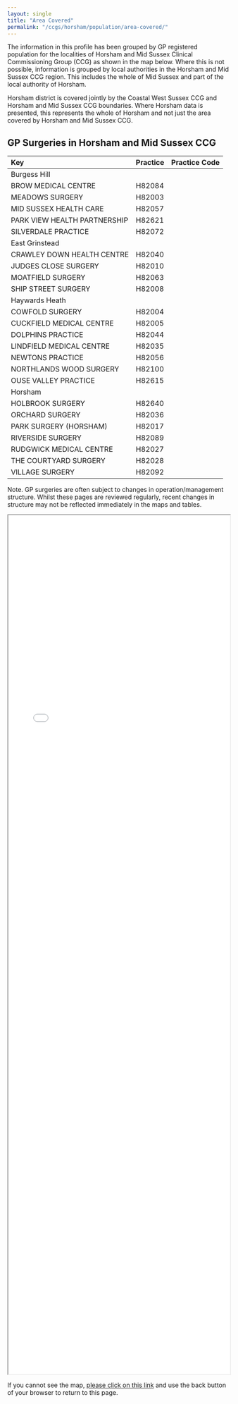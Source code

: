 ```yaml
---
layout: single
title: "Area Covered"
permalink: "/ccgs/horsham/population/area-covered/"
---
```

The information in this profile has been grouped by GP registered population for the localities of Horsham and Mid Sussex Clinical Commissioning Group (CCG) as shown in the map below. Where this is not possible, information is grouped by local authorities in the Horsham and Mid Sussex CCG region. This includes the whole of Mid Sussex and part of the local authority of Horsham.<br />

Horsham district is covered jointly by the Coastal West Sussex CCG and Horsham and Mid Sussex CCG boundaries. Where Horsham data is presented, this represents the whole of Horsham and not just the area covered by Horsham and Mid Sussex CCG.<br />

## GP Surgeries in Horsham and Mid Sussex CCG

Key | Practice | Practice Code| 
:-- | :------- | ------------:|
Burgess Hill |  |  |
 | BROW MEDICAL CENTRE | H82084 |
 | MEADOWS SURGERY | H82003 |
 | MID SUSSEX HEALTH CARE | H82057 |
  | PARK VIEW HEALTH PARTNERSHIP | H82621 |
  | SILVERDALE PRACTICE | H82072 |
East Grinstead |  |  |
  | CRAWLEY DOWN HEALTH CENTRE | H82040 |
  | JUDGES CLOSE SURGERY | H82010 |
  | MOATFIELD SURGERY | H82063 |
  | SHIP STREET SURGERY | H82008 |
Haywards Heath |  |  |
  | COWFOLD SURGERY | H82004 |
  | CUCKFIELD MEDICAL CENTRE | H82005 |
  | DOLPHINS PRACTICE | H82044 |
  | LINDFIELD MEDICAL CENTRE | H82035 |
  | NEWTONS PRACTICE | H82056 |
  | NORTHLANDS WOOD SURGERY | H82100 |
  | OUSE VALLEY PRACTICE | H82615 |
Horsham |  |  |
  | HOLBROOK SURGERY | H82640 |
  | ORCHARD SURGERY | H82036 |
  | PARK SURGERY (HORSHAM) | H82017 |
  | RIVERSIDE SURGERY | H82089 |
  | RUDGWICK MEDICAL CENTRE | H82027 |
  | THE COURTYARD SURGERY | H82028 |
  | VILLAGE SURGERY | H82092 |

Note. GP surgeries are often subject to changes in operation/management structure. Whilst these pages are reviewed regularly, recent changes in structure may not be reflected immediately in the maps and tables.

<iframe src="/assets/htmlwidgets/HMS_GPs_Oct16.html" width="100%" height="50%"></iframe>

If you cannot see the map, [please click on this link](http://jsna.westsussex.gov.uk/wp-content/uploads/2016/10/HMS_GPs_Oct16.html) and use the back button of your browser to return to this page.
